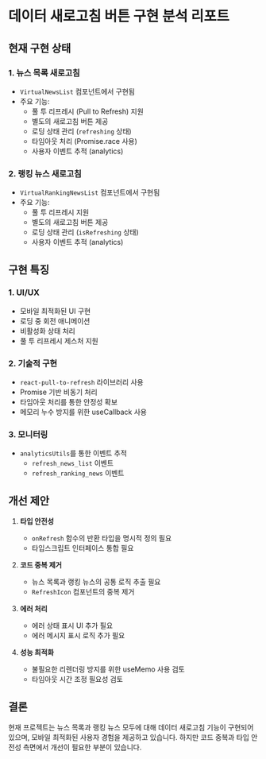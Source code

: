 # 데이터 새로고침 버튼 구현 분석 리포트

## 현재 구현 상태

### 1. 뉴스 목록 새로고침
- `VirtualNewsList` 컴포넌트에서 구현됨
- 주요 기능:
  - 풀 투 리프레시 (Pull to Refresh) 지원
  - 별도의 새로고침 버튼 제공
  - 로딩 상태 관리 (`refreshing` 상태)
  - 타임아웃 처리 (Promise.race 사용)
  - 사용자 이벤트 추적 (analytics)

### 2. 랭킹 뉴스 새로고침
- `VirtualRankingNewsList` 컴포넌트에서 구현됨
- 주요 기능:
  - 풀 투 리프레시 지원
  - 별도의 새로고침 버튼 제공
  - 로딩 상태 관리 (`isRefreshing` 상태)
  - 사용자 이벤트 추적 (analytics)

## 구현 특징

### 1. UI/UX
- 모바일 최적화된 UI 구현
- 로딩 중 회전 애니메이션
- 비활성화 상태 처리
- 풀 투 리프레시 제스처 지원

### 2. 기술적 구현
- `react-pull-to-refresh` 라이브러리 사용
- Promise 기반 비동기 처리
- 타임아웃 처리를 통한 안정성 확보
- 메모리 누수 방지를 위한 useCallback 사용

### 3. 모니터링
- `analyticsUtils`를 통한 이벤트 추적
  - `refresh_news_list` 이벤트
  - `refresh_ranking_news` 이벤트

## 개선 제안

1. **타입 안전성**
   - `onRefresh` 함수의 반환 타입을 명시적 정의 필요
   - 타입스크립트 인터페이스 통합 필요

2. **코드 중복 제거**
   - 뉴스 목록과 랭킹 뉴스의 공통 로직 추출 필요
   - `RefreshIcon` 컴포넌트의 중복 제거

3. **에러 처리**
   - 에러 상태 표시 UI 추가 필요
   - 에러 메시지 표시 로직 추가 필요

4. **성능 최적화**
   - 불필요한 리렌더링 방지를 위한 useMemo 사용 검토
   - 타임아웃 시간 조정 필요성 검토

## 결론
현재 프로젝트는 뉴스 목록과 랭킹 뉴스 모두에 대해 데이터 새로고침 기능이 구현되어 있으며, 모바일 최적화된 사용자 경험을 제공하고 있습니다. 하지만 코드 중복과 타입 안전성 측면에서 개선이 필요한 부분이 있습니다.
